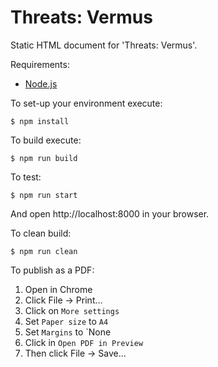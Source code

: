 # Threats: Vermus

Static HTML document for 'Threats: Vermus'.

Requirements:

  * [Node.js](http://nodejs.org/)

To set-up your environment execute:

    $ npm install

To build execute:

    $ npm run build

To test:

    $ npm run start

And open http://localhost:8000 in your browser.

To clean build:

    $ npm run clean

To publish as a PDF:

 1. Open in Chrome
 2. Click File -> Print...
 3. Click on `More settings`
 4. Set `Paper size` to `A4`
 5. Set `Margins` to `None
 6. Click in `Open PDF in Preview`
 7. Then click File -> Save...
